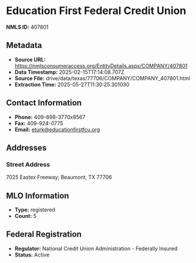 # Education First Federal Credit Union

**NMLS ID:** 407801

## Metadata
- **Source URL:** https://nmlsconsumeraccess.org/EntityDetails.aspx/COMPANY/407801
- **Data Timestamp:** 2025-02-15T17:14:08.707Z
- **Source File:** drive/data/texas/77706/COMPANY/COMPANY_407801.html
- **Extraction Time:** 2025-05-27T11:30:25.301030

## Contact Information
- **Phone:** 409-898-3770x8567
- **Fax:** 409-924-0775
- **Email:** eturk@educationfirstfcu.org

## Addresses
### Street Address
7025 Eastex Freeway; Beaumont, TX 77706

## MLO Information
- **Type:** registered
- **Count:** 5

## Federal Registration
- **Regulator:** National Credit Union Administration - Federally Insured
- **Status:** Active
